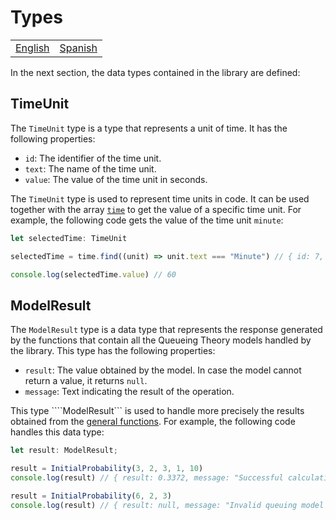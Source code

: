 # Types

<div align="center">
  <table>
      <tr>
          <!-- Do not translate this table -->
          <td><a href="./README.md"> English </a></td>
          <td><a href="./README-ES.md"> Spanish </a></td>
      </tr>
  </table>
</div>

In the next section, the data types contained in the library are defined:

## TimeUnit

The ```TimeUnit``` type is a type that represents a unit of time. It has the following properties:

- ```id```: The identifier of the time unit.
- ```text```: The name of the time unit.
- ```value```: The value of the time unit in seconds.

The ```TimeUnit``` type is used to represent time units in code. It can be used together with the array [```time```](https://github.com/gustavoerivero/QuantaQueue/blob/main/src/time/README.md) to get the value of a specific time unit. For example, the following code gets the value of the time unit ```minute```:

```typescript
let selectedTime: TimeUnit

selectedTime = time.find((unit) => unit.text === "Minute") // { id: 7, text: "Minute", value: 60 }

console.log(selectedTime.value) // 60
```

## ModelResult

The ```ModelResult``` type is a data type that represents the response generated by the functions that contain all the Queueing Theory models handled by the library. This type has the following properties:

- ```result```: The value obtained by the model. In case the model cannot return a value, it returns ```null```.
- ```message```: Text indicating the result of the operation.

This type ````ModelResult``` is used to handle more precisely the results obtained from the [general functions](https://github.com/gustavoerivero/formulae/blob/main/src/research/General/README.md). For example, the following code handles this data type:

```typescript
let result: ModelResult;

result = InitialProbability(3, 2, 3, 1, 10)
console.log(result) // { result: 0.3372, message: "Successful calculation for the M/M/1/k model." }

result = InitialProbability(6, 2, 3) 
console.log(result) // { result: null, message: "Invalid queuing model selected." }
```
